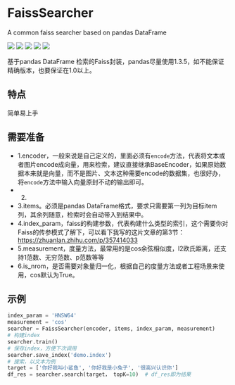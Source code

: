 # FaissSearcher
A common faiss searcher based on pandas DataFrame

![](https://img.shields.io/badge/知乎-MECH-blue)
![](https://img.shields.io/static/v1?label=tensorflow&message=2.3.2&color=orange)
![](https://img.shields.io/static/v1?label=faiss-cpu&message=1.7.x&color=maroon)
![](https://img.shields.io/static/v1?label=pandas&message=1.3.5&color=yellow)
![](https://img.shields.io/static/v1?label=bert4keras&message=1.3.5&color=silver)


基于pandas DataFrame 检索的Faiss封装，pandas尽量使用1.3.5，如不能保证精确版本，也要保证在1.0以上。
## 特点
简单易上手

## 需要准备
  - 1.encoder，一般来说是自己定义的，里面必须有`encode`方法，代表将文本或者图片encode成向量，用来检索，建议直接继承BaseEncoder，如果原始数据本来就是向量，而不是图片、文本这种需要encode的数据集，也很好办，将`encode`方法中输入向量原封不动的输出即可。
  - 2.
  - 3.items。必须是pandas DataFrame格式，要求只需要第一列为目标item列，其余列随意，检索时会自动带入到结果中。
  - 4.index_param，faiss的构建参数，代表构建什么类型的索引，这个需要你对Faiss的传参模式了解下，可以看下我写的这片文章的第3节：https://zhuanlan.zhihu.com/p/357414033
  - 5.measurement，度量方法，最常用的是cos余弦相似度，l2欧氏距离，还支持1范数、无穷范数、p范数等等
  - 6.is_nrom，是否需要对象量归一化，根据自己的度量方法或者工程场景来使用，cos默认为True。

## 示例
```python
index_param = 'HNSW64'
measurement = 'cos'
searcher = FaissSearcher(encoder, items, index_param, measurement)
# 构建index
searcher.train()
# 保存index，方便下次调用
searcher.save_index('demo.index')
# 搜索，以文本为例
target = ['你好我叫小鲨鱼', '你好我是小兔子', '很高兴认识你']
df_res = searcher.search(target， topK=10)  # df_res即为结果
```

